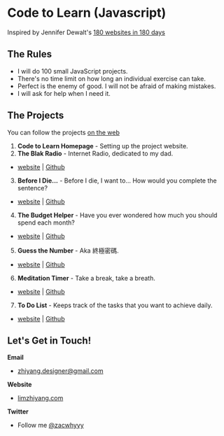 # Code to Learn (Javascript)

Inspired by Jennifer Dewalt's [180 websites in 180 days](http://jenniferdewalt.com/index.html)

## The Rules

* I will do 100 small JavaScript projects.
* There's no time limit on how long an individual exercise can take.
* Perfect is the enemy of good. I will not be afraid of making mistakes.
* I will ask for help when I need it.

## The Projects

You can follow the projects [on the web](http://limzhiyang.com/codetolearn/)

1. **Code to Learn Homepage** - Setting up the project website.
2. **The Blak Radio** - Internet Radio, dedicated to my dad.
  - [website](http://limzhiyang.com/codetolearn/2-blakradio) | [Github](https://github.com/zacwhyyy/blak-radio)
3. **Before I Die...** - Before I die, I want to... How would you complete the sentence?
  - [website](http://limzhiyang.com/codetolearn/3-beforeidie) | [Github](https://github.com/zacwhyyy/before-i-die)
4. **The Budget Helper** - Have you ever wondered how much you should spend each month?
  - [website](http://limzhiyang.com/codetolearn/4-budget) | [Github](https://github.com/zacwhyyy/the-budget-helper)
5. **Guess the Number** - Aka 終極密碼.
  - [website](https://github.com/zacwhyyy/guess-the-number) | [Github](https://github.com/zacwhyyy/blak-radio)
6. **Meditation Timer** - Take a break, take a breath.
  - [website](https://github.com/zacwhyyy/meditation-timer) | [Github](https://github.com/zacwhyyy/blak-radio)
7. **To Do List** - Keeps track of the tasks that you want to achieve daily.
  - [website](http://limzhiyang.com/codetolearn/7-todo) | [Github](https://github.com/zacwhyyy/to-do-list)
  
## Let's Get in Touch!
**Email** 
- [zhiyang.designer@gmail.com](zhiyang.designer@gmail.com)

**Website** 
- [limzhiyang.com](http://limzhiyang.com/)

**Twitter** 
- Follow me [@zacwhyyy](https://twitter.com/zacwhyyy)
